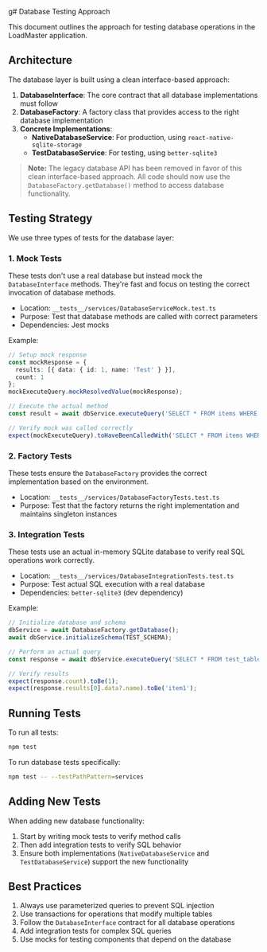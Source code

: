 g# Database Testing Approach

This document outlines the approach for testing database operations in the LoadMaster application.

## Architecture

The database layer is built using a clean interface-based approach:

1. **DatabaseInterface**: The core contract that all database implementations must follow
2. **DatabaseFactory**: A factory class that provides access to the right database implementation
3. **Concrete Implementations**:
   - **NativeDatabaseService**: For production, using `react-native-sqlite-storage`
   - **TestDatabaseService**: For testing, using `better-sqlite3`

> **Note:** The legacy database API has been removed in favor of this clean interface-based approach. All code should now use the `DatabaseFactory.getDatabase()` method to access database functionality.

## Testing Strategy

We use three types of tests for the database layer:

### 1. Mock Tests

These tests don't use a real database but instead mock the `DatabaseInterface` methods. They're fast and focus on testing the correct invocation of database methods.

- Location: `__tests__/services/DatabaseServiceMock.test.ts`
- Purpose: Test that database methods are called with correct parameters
- Dependencies: Jest mocks

Example:

```typescript
// Setup mock response
const mockResponse = {
  results: [{ data: { id: 1, name: 'Test' } }],
  count: 1
};
mockExecuteQuery.mockResolvedValue(mockResponse);

// Execute the actual method
const result = await dbService.executeQuery('SELECT * FROM items WHERE id = ?', [1]);

// Verify mock was called correctly
expect(mockExecuteQuery).toHaveBeenCalledWith('SELECT * FROM items WHERE id = ?', [1]);
```

### 2. Factory Tests

These tests ensure the `DatabaseFactory` provides the correct implementation based on the environment.

- Location: `__tests__/services/DatabaseFactoryTests.test.ts`
- Purpose: Test that the factory returns the right implementation and maintains singleton instances

### 3. Integration Tests

These tests use an actual in-memory SQLite database to verify real SQL operations work correctly.

- Location: `__tests__/services/DatabaseIntegrationTests.test.ts`
- Purpose: Test actual SQL execution with a real database
- Dependencies: `better-sqlite3` (dev dependency)

Example:

```typescript
// Initialize database and schema
dbService = await DatabaseFactory.getDatabase();
await dbService.initializeSchema(TEST_SCHEMA);

// Perform an actual query
const response = await dbService.executeQuery('SELECT * FROM test_table WHERE id = ?', [1]);

// Verify results
expect(response.count).toBe(1);
expect(response.results[0].data?.name).toBe('item1');
```

## Running Tests

To run all tests:

```bash
npm test
```

To run database tests specifically:

```bash
npm test -- --testPathPattern=services
```

## Adding New Tests

When adding new database functionality:

1. Start by writing mock tests to verify method calls
2. Then add integration tests to verify SQL behavior
3. Ensure both implementations (`NativeDatabaseService` and `TestDatabaseService`) support the new functionality

## Best Practices

1. Always use parameterized queries to prevent SQL injection
2. Use transactions for operations that modify multiple tables
3. Follow the `DatabaseInterface` contract for all database operations
4. Add integration tests for complex SQL queries
5. Use mocks for testing components that depend on the database 